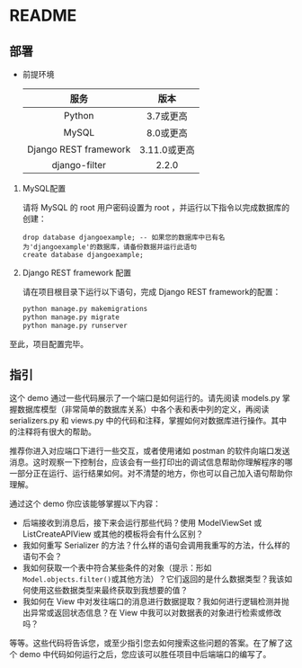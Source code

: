 # README

## 部署

* 前提环境

  |         服务          |     版本     |
  | :-------------------: | :----------: |
  |        Python         |  3.7或更高   |
  |         MySQL         |  8.0或更高   |
  | Django REST framework | 3.11.0或更高 |
  |     django-filter     |    2.2.0     |

1. MySQL配置

   请将 MySQL 的 root 用户密码设置为 root ，并运行以下指令以完成数据库的创建：

   ```mysql
   drop database djangoexample; -- 如果您的数据库中已有名为'djangoexample'的数据库，请备份数据并运行此语句
   create database djangoexample;
   ```

3. Django REST framework 配置

   请在项目根目录下运行以下语句，完成 Django REST framework的配置：

   ```bash
   python manage.py makemigrations
   python manage.py migrate
   python manage.py runserver
   ```


至此，项目配置完毕。

## 指引

这个 demo 通过一些代码展示了一个端口是如何运行的。请先阅读 models.py 掌握数据库模型（非常简单的数据库关系）中各个表和表中列的定义，再阅读 serializers.py 和 views.py 中的代码和注释，掌握如何对数据库进行操作。其中的注释将有很大的帮助。

推荐你进入对应端口下进行一些交互，或者使用诸如 postman 的软件向端口发送消息。这时观察一下控制台，应该会有一些打印出的调试信息帮助你理解程序的哪一部分正在运行、运行结果如何。对不清楚的地方，你也可以自己加入语句帮助你理解。

通过这个 demo 你应该能够掌握以下内容：

- 后端接收到消息后，接下来会运行那些代码？使用 ModelViewSet 或 ListCreateAPIView 或其他的模板将会有什么区别？
- 我如何重写 Serializer 的方法？什么样的语句会调用我重写的方法，什么样的语句不会？
- 我如何获取一个表中符合某些条件的对象（提示：形如`Model.objects.filter()`或其他方法）？它们返回的是什么数据类型？我该如何使用这些数据类型来最终获取到我想要的值？
- 我如何在 View 中对发往端口的消息进行数据提取？我如何进行逻辑检测并抛出异常或返回状态信息？在 View 中我可以对数据表的对象进行检索或修改吗？

等等。这些代码将告诉您，或至少指引您去如何搜索这些问题的答案。在了解了这个 demo 中代码如何运行之后，您应该可以胜任项目中后端端口的编写了。